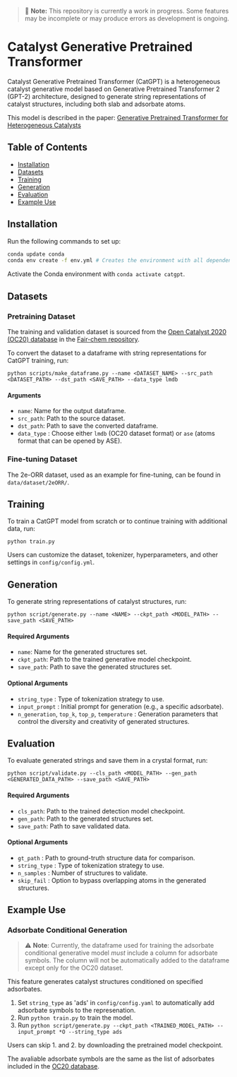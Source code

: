 > 🚧 **Note:** This repository is currently a work in progress. Some features may be incomplete or may produce errors as development is ongoing.

# Catalyst Generative Pretrained Transformer
Catalyst Generative Pretrained Transformer (CatGPT) is a heterogeneous catalyst generative model based on Generative Pretrained Transformer 2 (GPT-2) architecture,
designed to generate string representations of catalyst structures, including both slab and adsorbate atoms.

This model is described in the paper: [Generative Pretrained Transformer for Heterogeneous Catalysts](https://arxiv.org/abs/2407.14040)

## Table of Contents

- [Installation](#installation)
- [Datasets](#datasets)
- [Training](#training)
- [Generation](#generation)
- [Evaluation](#evaluation)
- [Example Use](#example-use)

## Installation

Run the following commands to set up:

```bash
conda update conda
conda env create -f env.yml # Creates the environment with all dependencies
```
Activate the Conda environment with `conda activate catgpt`.

## Datasets

### Pretraining Dataset
The training and validation dataset is sourced from the [Open Catalyst 2020 (OC20) database](https://fair-chem.github.io/core/datasets/oc20.html) in the [Fair-chem repository](https://github.com/FAIR-Chem/fairchem).

To convert the dataset to a dataframe with string representations for CatGPT training, run:
```
python scripts/make_dataframe.py --name <DATASET_NAME> --src_path <DATASET_PATH> --dst_path <SAVE_PATH> --data_type lmdb
```
#### Arguments
- `name`: Name for the output dataframe.
- `src_path`: Path to the source dataset.
- `dst_path`: Path to save the converted dataframe.
- `data_type` : Choose either `lmdb` (OC20 dataset format) or `ase` (atoms format that can be opened by ASE).

### Fine-tuning Dataset
The 2e-ORR dataset, used as an example for fine-tuning, can be found in `data/dataset/2eORR/`.

## Training

To train a CatGPT model from scratch or to continue training with additional data, run:

```
python train.py
```

Users can customize the dataset, tokenizer, hyperparameters, and other settings in `config/config.yml`.

## Generation

To generate string representations of catalyst structures, run:

```
python script/generate.py --name <NAME> --ckpt_path <MODEL_PATH> --save_path <SAVE_PATH>
```
#### Required Arguments
- `name`: Name for the generated structures set.
- `ckpt_path`: Path to the trained generative model checkpoint.
- `save_path`: Path to save the generated structures set.

#### Optional Arguments
- `string_type` : Type of tokenization strategy to use.
- `input_prompt` : Initial prompt for generation (e.g., a specific adsorbate).
- `n_generation`, `top_k`, `top_p`, `temperature` : Generation parameters that control the diversity and creativity of generated structures.

## Evaluation

To evaluate generated strings and save them in a crystal format, run:

```
python script/validate.py --cls_path <MODEL_PATH> --gen_path <GENERATED_DATA_PATH> --save_path <SAVE_PATH>
```
#### Required Arguments
- `cls_path`: Path to the trained detection model checkpoint.
- `gen_path`: Path to the generated structures set.
- `save_path`: Path to save validated data.

#### Optional Arguments
- `gt_path` : Path to ground-truth structure data for comparison.
- `string_type` : Type of tokenization strategy to use.
- `n_samples` : Number of structures to validate.
- `skip_fail` : Option to bypass overlapping atoms in the generated structures.
  
## Example Use

### Adsorbate Conditional Generation
>⚠️ **Note**: Currently, the dataframe used for training the adsorbate conditional generative model *must* include a column for adsorbate symbols. The column will not be automatically added to the dataframe except only for the OC20 dataset.

This feature generates catalyst structures conditioned on specified adsorbates.

1. Set `string_type` as 'ads' in `config/config.yaml` to automatically add adsorbate symbols to the represenation.
2. Run `python train.py` to train the model.
3. Run `python script/generate.py --ckpt_path <TRAINED_MODEL_PATH> --input_prompt *O --string_type ads`

Users can skip 1. and 2. by downloading the pretrained model checkpoint.

The avaliable adsorbate symbols are the same as the list of adsorbates included in the [OC20 database](https://fair-chem.github.io/core/datasets/oc20.html#per-adsorbate-trajectories).
